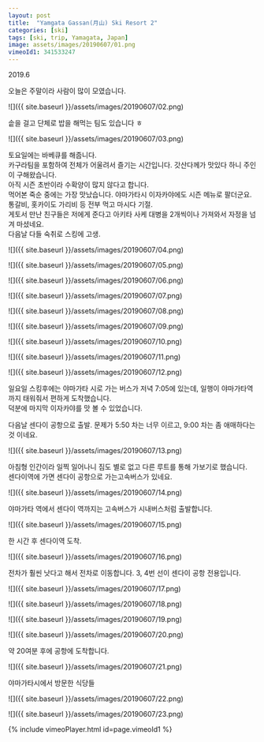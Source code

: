 ```yaml
---
layout: post
title:  "Yamgata Gassan(月山) Ski Resort 2"
categories: [ski]
tags: [ski, trip, Yamagata, Japan]
image: assets/images/20190607/01.png
vimeoId1: 341533247
---
```

2019.6


오늘은 주말이라 사람이 많이 모였습니다.

![]({{ site.baseurl }}/assets/images/20190607/02.png)

솥을 걸고 단체로 밥을 해먹는 팀도 있습니다 ㅎ

![]({{ site.baseurl }}/assets/images/20190607/03.png)

토요일에는 바베큐를 해줍니다.    
카구라팀을 포함하여 전체가 어울려서 즐기는 시간입니다.
갓산다께가 맛있다 하니 주인이 구해왔습니다.    
아직 시즌 초반이라 수확양이 많지 않다고 합니다.    
먹어본 죽순 중에는 가장 맛났습니다. 야마가타시 이자카야에도 시즌 메뉴로 팔더군요.    
통갈비, 홋카이도 가리비 등 전부 먹고 마시다 기절.   
게토서 만난 친구들은 저에게 준다고 아키타 사케 대병을 2개씩이나 가져와서 자정을 넘겨 마셨네요.   
다음날 다들 숙취로 스킹에 고생.

![]({{ site.baseurl }}/assets/images/20190607/04.png)

![]({{ site.baseurl }}/assets/images/20190607/05.png)

![]({{ site.baseurl }}/assets/images/20190607/06.png)

![]({{ site.baseurl }}/assets/images/20190607/07.png)

![]({{ site.baseurl }}/assets/images/20190607/08.png)

![]({{ site.baseurl }}/assets/images/20190607/09.png)

![]({{ site.baseurl }}/assets/images/20190607/10.png)

![]({{ site.baseurl }}/assets/images/20190607/11.png)

![]({{ site.baseurl }}/assets/images/20190607/12.png)

일요일 스킹후에는 야마가타 시로 가는 버스가 저녁 7:05에 있는데, 일행이 야마가타역까지 태워줘서 편하게 도착했습니다.   
덕분에 마지막 이자카야를 맛 볼 수 있었습니다.

다음날 센다이 공항으로 출발. 문제가 5:50 차는 너무 이르고, 9:00 차는 좀 애매하다는것 이네요.

![]({{ site.baseurl }}/assets/images/20190607/13.png)


아침형 인간이라 일찍 일어나니 짐도 별로 없고 다른 루트를 통해 가보기로 했습니다.    
센다이역에 가면 센다이 공항으로 가는고속버스가 있네요.

![]({{ site.baseurl }}/assets/images/20190607/14.png)

야마가타 역에서 센다이 역까지는 고속버스가 시내버스처럼 출발합니다.

![]({{ site.baseurl }}/assets/images/20190607/15.png)

한 시간 후 센다이역 도착.

![]({{ site.baseurl }}/assets/images/20190607/16.png)

전차가 훨씬 낫다고 해서 전차로 이동합니다. 3, 4번 선이 센다이 공항 전용입니다.

![]({{ site.baseurl }}/assets/images/20190607/17.png)



![]({{ site.baseurl }}/assets/images/20190607/18.png)


![]({{ site.baseurl }}/assets/images/20190607/19.png)

![]({{ site.baseurl }}/assets/images/20190607/20.png)

약 20여분 후에 공항에 도착합니다.

![]({{ site.baseurl }}/assets/images/20190607/21.png)

야마가타시에서 방문한 식당들

![]({{ site.baseurl }}/assets/images/20190607/22.png)


![]({{ site.baseurl }}/assets/images/20190607/23.png)


{% include vimeoPlayer.html id=page.vimeoId1 %}
